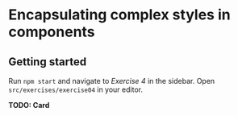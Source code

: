 # Encapsulating complex styles in components

## Getting started

Run `npm start` and navigate to _Exercise 4_ in the sidebar. Open `src/exercises/exercise04` in your editor.

**TODO: Card**
